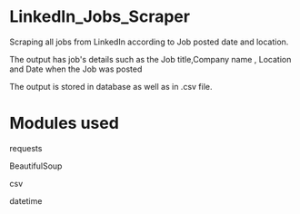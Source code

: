 # LinkedIn_Jobs_Scraper

Scraping all jobs from LinkedIn according to Job posted date and location.

The output has job's details such as the Job title,Company name , Location and Date when the Job was posted

The output is stored in database as well as in .csv file.


# Modules used
requests

BeautifulSoup

csv

datetime

